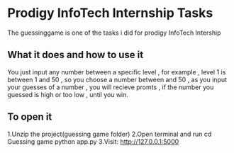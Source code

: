 # Prodigy InfoTech Internship Tasks
The guessinggame is one of the tasks i did for prodigy InfoTech Intership
## What it does and how to use it
You just input any number between a specific level , for example , level 1 is between 1 and 50 , so you choose a number between and 50 , as you input your guesses of a number , you will recieve promts , if the number you guessed is high or too low , until you win.
## To open it 
1.Unzip the project(guessing game folder)
2.Open terminal and run
cd Guessing game
python app.py
3.Visit: http://127.0.0.1:5000
